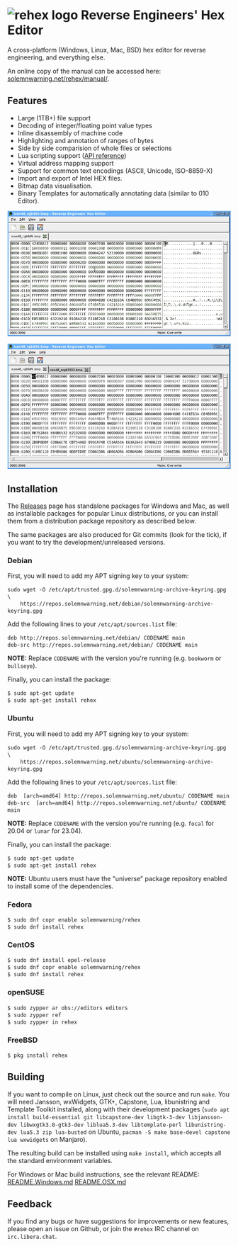 # ![rehex logo](res/icon64.png) Reverse Engineers' Hex Editor

A cross-platform (Windows, Linux, Mac, BSD) hex editor for reverse engineering, and everything else.

An online copy of the manual can be accessed here: [solemnwarning.net/rehex/manual/](https://solemnwarning.net/rehex/manual/).

## Features

* Large (1TB+) file support
* Decoding of integer/floating point value types
* Inline disassembly of machine code
* Highlighting and annotation of ranges of bytes
* Side by side comparision of whole files or selections
* Lua scripting support ([API reference](http://www.solemnwarning.net/rehex/luadoc/))
* Virtual address mapping support
* Support for common text encodings (ASCII, Unicode, ISO-8859-X)
* Import and export of Intel HEX files.
* Bitmap data visualisation.
* Binary Templates for automatically annotating data (similar to 010 Editor).

![inline comments + data types demo](doc/comments-types.gif)

![file diff demo](doc/file-diff.gif)

## Installation

The [Releases](https://github.com/solemnwarning/rehex/releases) page has standalone packages for Windows and Mac, as well as installable packages for popular Linux distributions, or you can install them from a distribution package repository as described below.

The same packages are also produced for Git commits (look for the tick), if you want to try the development/unreleased versions.

### Debian

First, you will need to add my APT signing key to your system:

    sudo wget -O /etc/apt/trusted.gpg.d/solemnwarning-archive-keyring.gpg \
        https://repos.solemnwarning.net/debian/solemnwarning-archive-keyring.gpg

Add the following lines to your `/etc/apt/sources.list` file:

    deb http://repos.solemnwarning.net/debian/ CODENAME main
    deb-src http://repos.solemnwarning.net/debian/ CODENAME main

**NOTE:** Replace `CODENAME` with the version you're running (e.g. `bookworm` or `bullseye`).

Finally, you can install the package:

    $ sudo apt-get update
    $ sudo apt-get install rehex

### Ubuntu

First, you will need to add my APT signing key to your system:

    sudo wget -O /etc/apt/trusted.gpg.d/solemnwarning-archive-keyring.gpg \
        https://repos.solemnwarning.net/ubuntu/solemnwarning-archive-keyring.gpg

Add the following lines to your `/etc/apt/sources.list` file:

    deb  [arch=amd64] http://repos.solemnwarning.net/ubuntu/ CODENAME main
    deb-src  [arch=amd64] http://repos.solemnwarning.net/ubuntu/ CODENAME main

**NOTE:** Replace `CODENAME` with the version you're running (e.g. `focal` for 20.04 or `lunar` for 23.04).

Finally, you can install the package:

    $ sudo apt-get update
    $ sudo apt-get install rehex

**NOTE:** Ubuntu users must have the "universe" package repository enabled to install some of the dependencies.

### Fedora

    $ sudo dnf copr enable solemnwarning/rehex
    $ sudo dnf install rehex

### CentOS

    $ sudo dnf install epel-release
    $ sudo dnf copr enable solemnwarning/rehex
    $ sudo dnf install rehex

### openSUSE
    $ sudo zypper ar obs://editors editors
    $ sudo zypper ref
    $ sudo zypper in rehex

### FreeBSD
    $ pkg install rehex

## Building

If you want to compile on Linux, just check out the source and run `make`. You will need Jansson, wxWidgets, GTK+, Capstone, Lua, libunistring and Template Toolkit installed, along with their development packages (`sudo apt install build-essential git libcapstone-dev libgtk-3-dev libjansson-dev libwxgtk3.0-gtk3-dev liblua5.3-dev libtemplate-perl libunistring-dev lua5.3 zip lua-busted` on Ubuntu, `pacman -S make base-devel capstone lua wxwidgets` on Manjaro).

The resulting build can be installed using `make install`, which accepts all the standard environment variables.

For Windows or Mac build instructions, see the relevant README: [README.Windows.md](README.Windows.md) [README.OSX.md](README.OSX.md)

## Feedback

If you find any bugs or have suggestions for improvements or new features, please open an issue on Github, or join the `#rehex` IRC channel on `irc.libera.chat`.
